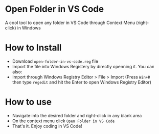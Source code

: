 # Open Folder in VS Code
A cool tool to open any folder in VS Code through Context Menu (right-click) in Windows

# How to Install

  - Download `open-folder-in-vs-code.reg` file
  - Import the file into Windows Registery by directly openning it.
You can also:
  - Import through Windows Registry Editor > File > Import (Press `Win+R` then type `regedit` and hit the Enter to open Windows Registry Editor)

# How to use
- Navigate into the desired folder and right-click in any blank area
- On the context menu click `Open Folder in VS Code`
- That's it. Enjoy coding in VS Code!

